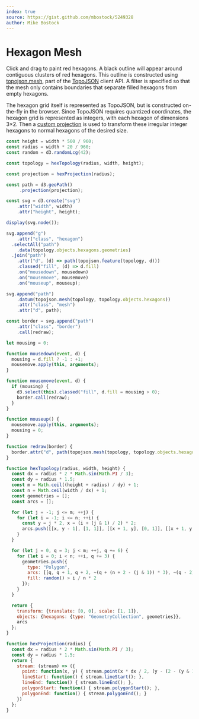```yaml
---
index: true
source: https://gist.github.com/mbostock/5249328
author: Mike Bostock
---
```


# Hexagon Mesh

Click and drag to paint red hexagons. A black outline will appear around contiguous clusters of red hexagons. This outline is constructed using [topojson.mesh](https://github.com/topojson/topojson-client?tab=readme-ov-file#mesh), part of the [TopoJSON](https://github.com/topojson/topojson-client) client API. A filter is specified so that the mesh only contains boundaries that separate filled hexagons from empty hexagons.

The hexagon grid itself is represented as TopoJSON, but is constructed on-the-fly in the browser. Since TopoJSON requires quantized coordinates, the hexagon grid is represented as integers, with each hexagon of dimensions 3×2. Then a [custom projection](https://d3js.org/d3-geo/stream) is used to transform these irregular integer hexagons to normal hexagons of the desired size.


```js echo
const height = width * 500 / 960;
const radius = width * 20 / 960;
const random = d3.randomLcg(42);

const topology = hexTopology(radius, width, height);

const projection = hexProjection(radius);

const path = d3.geoPath()
     .projection(projection);

const svg = d3.create("svg")
    .attr("width", width)
    .attr("height", height);

display(svg.node());

svg.append("g")
    .attr("class", "hexagon")
  .selectAll("path")
    .data(topology.objects.hexagons.geometries)
  .join("path")
    .attr("d", (d) => path(topojson.feature(topology, d)))
    .classed("fill", (d) => d.fill)
    .on("mousedown", mousedown)
    .on("mousemove", mousemove)
    .on("mouseup", mouseup);

svg.append("path")
    .datum(topojson.mesh(topology, topology.objects.hexagons))
    .attr("class", "mesh")
    .attr("d", path);

const border = svg.append("path")
    .attr("class", "border")
    .call(redraw);

let mousing = 0;

function mousedown(event, d) {
  mousing = d.fill ? -1 : +1;
  mousemove.apply(this, arguments);
}

function mousemove(event, d) {
  if (mousing) {
    d3.select(this).classed("fill", d.fill = mousing > 0);
    border.call(redraw);
  }
}

function mouseup() {
  mousemove.apply(this, arguments);
  mousing = 0;
}

function redraw(border) {
  border.attr("d", path(topojson.mesh(topology, topology.objects.hexagons, (a, b) => a.fill ^ b.fill)));
}

function hexTopology(radius, width, height) {
  const dx = radius * 2 * Math.sin(Math.PI / 3);
  const dy = radius * 1.5;
  const m = Math.ceil((height + radius) / dy) + 1;
  const n = Math.ceil(width / dx) + 1;
  const geometries = [];
  const arcs = [];

  for (let j = -1; j <= m; ++j) {
    for (let i = -1; i <= n; ++i) {
      const y = j * 2, x = (i + (j & 1) / 2) * 2;
      arcs.push([[x, y - 1], [1, 1]], [[x + 1, y], [0, 1]], [[x + 1, y + 1], [-1, 1]]);
    }
  }

  for (let j = 0, q = 3; j < m; ++j, q += 6) {
    for (let i = 0; i < n; ++i, q += 3) {
      geometries.push({
        type: "Polygon",
        arcs: [[q, q + 1, q + 2, ~(q + (n + 2 - (j & 1)) * 3), ~(q - 2), ~(q - (n + 2 + (j & 1)) * 3 + 2)]],
        fill: random() > i / n * 2
      });
    }
  }

  return {
    transform: {translate: [0, 0], scale: [1, 1]},
    objects: {hexagons: {type: "GeometryCollection", geometries}},
    arcs
  };
}

function hexProjection(radius) {
  const dx = radius * 2 * Math.sin(Math.PI / 3);
  const dy = radius * 1.5;
  return {
    stream: (stream) => ({
      point: function(x, y) { stream.point(x * dx / 2, (y - (2 - (y & 1)) / 3) * dy / 2); },
      lineStart: function() { stream.lineStart(); },
      lineEnd: function() { stream.lineEnd(); },
      polygonStart: function() { stream.polygonStart(); },
      polygonEnd: function() { stream.polygonEnd(); }
    })
  };
}
```

<style>

.hexagon {
  fill: white;
  pointer-events: all;
}

.hexagon path {
  -webkit-transition: fill 250ms linear;
  transition: fill 250ms linear;
}

.hexagon :hover {
  fill: pink;
}

.hexagon .fill {
  fill: red;
}

.mesh {
  fill: none;
  stroke: #000;
  stroke-opacity: .2;
  pointer-events: none;
}

.border {
  fill: none;
  stroke: #000;
  stroke-width: 2px;
  pointer-events: none;
}

</style>